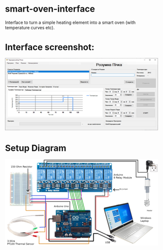 # smart-oven-interface
Interface to turn a simple heating element into a smart oven (with temperature curves etc).

# Interface screenshot:

![Alt text](assets/img/oven%20demo2.png?raw=true "Screenshot")

# Setup Diagram

![Alt text](assets/img/Scheme.png?raw=true "Diagram")
